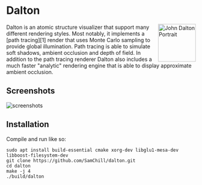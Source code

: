 
# Dalton
<img src="https://samchill.github.io/dalton/images/john_dalton.jpg" alt="John Dalton Portrait" align="right" height="100" />
Dalton is an atomic structure visualizer that support many different rendering styles. Most notably, it implements a [path tracing][1] render that uses Monte Carlo sampling to provide global illumination. Path tracing is able to simulate soft shadows, ambient occlusion and depth of field. In addition to the path tracing renderer Dalton also includes a much faster "analytic" rendering engine that is able to display approximate ambient occlusion.

[1]: https://en.wikipedia.org/wiki/Path_tracing

## Screenshots

![screenshots](https://samchill.github.io/dalton/images/examples.gif)

## Installation
Compile and run like so:

    sudo apt install build-essential cmake xorg-dev libglu1-mesa-dev libboost-filesystem-dev
    git clone https://github.com/SamChill/dalton.git
    cd dalton
    make -j 4
    ./build/dalton

